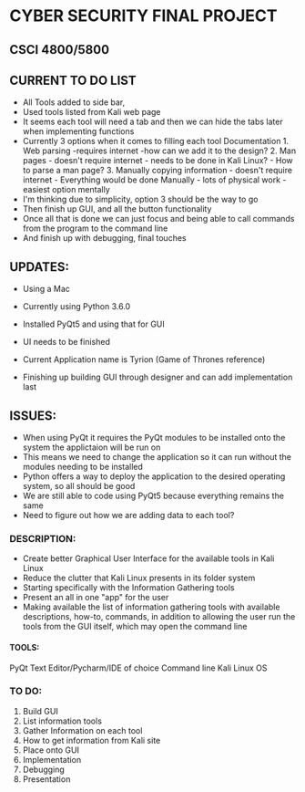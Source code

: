 # CYBER SECURITY FINAL PROJECT
## CSCI 4800/5800

## CURRENT TO DO LIST
- All Tools added to side bar,
- Used tools listed from Kali web page
- It seems each tool will need a tab and then we can
  hide the tabs later when implementing functions
- Currently 3 options when it comes to filling each tool Documentation
      1. Web parsing
            -requires internet
            -how can we add it to the design?
      2. Man pages
            - doesn't require internet
            - needs to be done in Kali Linux?
            - How to parse a man page?
      3. Manually copying information
            - doesn't require internet
            - Everything would be done Manually
            - lots of physical work
            - easiest option mentally
- I'm thinking due to simplicity, option 3 should be the way to go
- Then finish up GUI, and all the button functionality
- Once all that is done we can just focus and being able to call commands
  from the program to the command line
- And finish up with debugging, final touches


## UPDATES:
- Using a Mac
- Currently using Python 3.6.0
- Installed PyQt5 and using that for GUI

- UI needs to be finished
- Current Application name is Tyrion (Game of Thrones reference)

- Finishing up building GUI through designer and can
  add implementation last

## ISSUES:
- When using PyQt it requires the PyQt modules to be
  installed onto the system the applictaion will be run on
- This means we need to change the application so it
  can run without the modules needing to be installed
- Python offers a way to deploy the application to the desired
  operating system, so all should be good
- We are still able to code using PyQt5 because everything remains the same
- Need to figure out how we are adding data to each tool?

### DESCRIPTION:

- Create better Graphical User Interface for the available tools
   in Kali Linux
- Reduce the clutter that Kali Linux presents in its folder system
- Starting specifically with the Information Gathering tools
- Present an all in one "app" for the user
- Making available the list of information gathering tools
  with available descriptions, how-to, commands, in addition
  to allowing the user run the tools from the GUI itself,
  which may open the command line

#### TOOLS:

PyQt
Text Editor/Pycharm/IDE of choice
Command line
Kali Linux OS

### TO DO:
1. Build GUI
2. List information tools
3. Gather Information on each tool
4. How to get information from Kali site
5. Place onto GUI
6. Implementation
7. Debugging
8. Presentation
